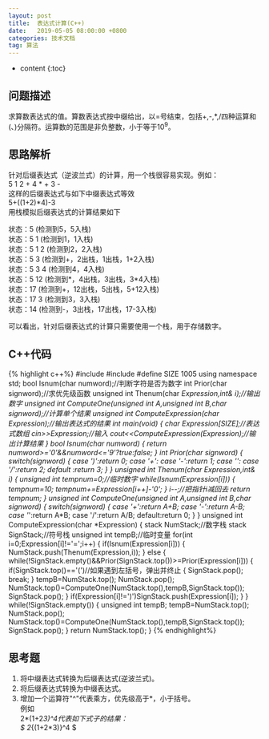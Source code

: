 ```yaml
---
layout: post
title:  表达式计算(C++)
date:   2019-05-05 08:00:00 +0800
categories: 技术文档
tag: 算法
---
```

<head>
    <script src="https://cdn.mathjax.org/mathjax/latest/MathJax.js?config=TeX-AMS-MML_HTMLorMML" type="text/javascript"></script>
    <script type="text/x-mathjax-config">
        MathJax.Hub.Config({
            tex2jax: {
            skipTags: ['script', 'noscript', 'style', 'textarea', 'pre'],
            inlineMath: [['$','$']]
            }
        });
    </script>
</head>


* content
{:toc}


问题描述
-------------------------------------
求算数表达式的值。算数表达式按中缀给出，以=号结束，包括+,-,*,/四种运算和(、)分隔符。运算数的范围是非负整数，小于等于$10^9$。

思路解析
-------------------------------------
针对后缀表达式（逆波兰式）的计算，用一个栈很容易实现。例如：  
5 1 2 + 4 * + 3 -  
这样的后缀表达式与如下中缀表达式等效  
5+((1+2)*4)-3  
用栈模拟后缀表达式的计算结果如下  


状态：5     	(检测到5，5入栈)   
状态：5 1	(检测到1，1入栈)  
状态：5 1 2	(检测到2，2入栈)  
状态：5 3	(检测到+，2出栈，1出栈，1+2入栈)  
状态：5 3 4	(检测到4，4入栈)  
状态：5 12	(检测到*，4出栈，3出栈，3*4入栈)  
状态：17		(检测到+，12出栈，5出栈，5+12入栈)  
状态：17 3	(检测到3，3入栈)  
状态：14		(检测到-，3出栈，17出栈，17-3入栈)  


可以看出，针对后缀表达式的计算只需要使用一个栈，用于存储数字。


C++代码
-------------------------------------

{% highlight c++%}
#include<iostream>
#include<stack>
#define SIZE 1005
using namespace std;
bool Isnum(char numword);//判断字符是否为数字
int Prior(char signword);//求优先级函数
unsigned int Thenum(char *Expression,int& i);//输出数字
unsigned int ComputeOne(unsigned int A,unsigned int B,char signword);//计算单个结果
unsigned int ComputeExpression(char *Expression);//输出表达式的结果
int main(void)
{
    char Expression[SIZE];//表达式数组
    cin>>Expression;//输入
    cout<<ComputeExpression(Expression);//输出计算结果
}
bool Isnum(char numword)
{
    return numword>='0'&&numword<='9'?true:false;
}
int Prior(char signword)
{
    switch(signword)
    {
    case ')':return 0;
    case '+':
    case '-':return 1;
    case '*':
    case '/':return 2;
    default :return 3;
    }
}
unsigned int Thenum(char *Expression,int& i)
{
    unsigned int tempnum=0;//临时数字
    while(Isnum(Expression[i]))
    {
        tempnum*=10;
        tempnum+=Expression[i++]-'0';
    }
    i--;//把指针i减回去
    return tempnum;
}
unsigned int ComputeOne(unsigned int A,unsigned int B,char signword)
{
    switch(signword)
    {
        case '+':return A+B;
        case '-':return A-B;
        case '*':return A*B;
        case '/':return A/B;
        default:return 0;
    }
}
unsigned int ComputeExpression(char *Expression)
{
    stack<unsigned int> NumStack;//数字栈
    stack<char> SignStack;//符号栈
    unsigned int tempB;//临时变量
    for(int i=0;Expression[i]!='=';i++)
    {
        if(Isnum(Expression[i]))
        {
            NumStack.push(Thenum(Expression,i));
        }
        else
        {
            while(!SignStack.empty()&&Prior(SignStack.top())>=Prior(Expression[i]))
            {
                if(SignStack.top()=='(')//如果遇到左括号，弹出并终止
                {
                    SignStack.pop();
                    break;
                }
                tempB=NumStack.top();
                NumStack.pop();
                NumStack.top()=ComputeOne(NumStack.top(),tempB,SignStack.top());
                SignStack.pop();
            }
            if(Expression[i]!=')')SignStack.push(Expression[i]);
        }
    }
    while(!SignStack.empty())
    {
        unsigned int tempB;
        tempB=NumStack.top();
        NumStack.pop();
        NumStack.top()=ComputeOne(NumStack.top(),tempB,SignStack.top());
        SignStack.pop();
    }
    return NumStack.top();
}
{% endhighlight%}

思考题
-------------------------------------
1. 将中缀表达式转换为后缀表达式(逆波兰式)。
2. 将后缀表达式转换为中缀表达式。
3. 增加一个运算符"^"代表乘方，优先级高于*，小于括号。  
例如  
2*(1+2*3)^4代表如下式子的结果：  
$ 2*{(1+2*3)}^4 $
